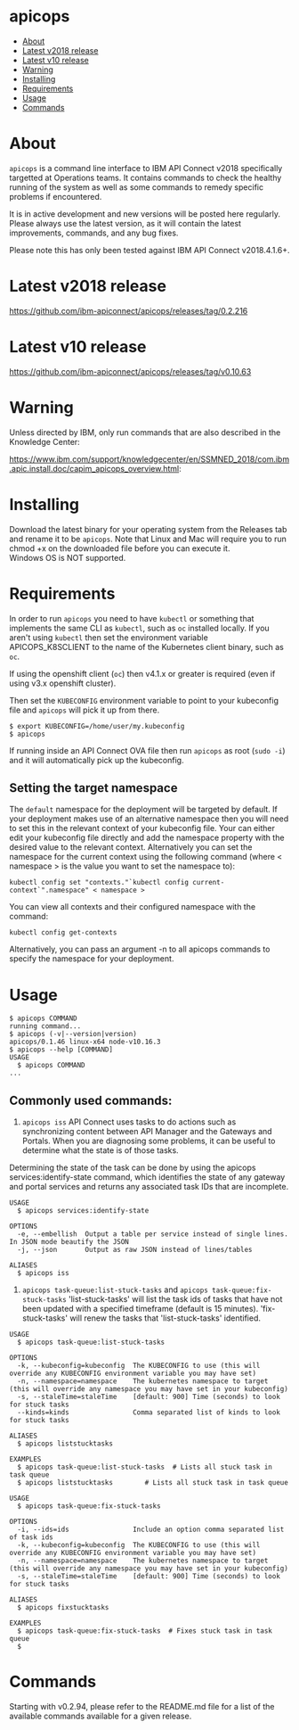 apicops
===============

<!-- toc -->
* [About](#about)
* [Latest v2018 release](#latest-v2018-release)
* [Latest v10 release](#latest-v10-release)
* [Warning](#warning)
* [Installing](#installing)
* [Requirements](#requirements)
* [Usage](#usage)
* [Commands](#commands)
<!-- tocstop -->

# About
`apicops` is a command line interface to IBM API Connect v2018 specifically targetted at Operations teams. It contains commands to check the healthy running of the system as well as some commands to remedy specific problems if encountered.

It is in active development and new versions will be posted here regularly. Please always use the latest version, as it will contain the latest improvements, commands, and any bug fixes.

Please note this has only been tested against IBM API Connect v2018.4.1.6+.

# Latest v2018 release

https://github.com/ibm-apiconnect/apicops/releases/tag/0.2.216

# Latest v10 release

https://github.com/ibm-apiconnect/apicops/releases/tag/v0.10.63


# Warning

Unless directed by IBM, only run commands that are also described in the Knowledge Center:

https://www.ibm.com/support/knowledgecenter/en/SSMNED_2018/com.ibm.apic.install.doc/capim_apicops_overview.html: 


# Installing
Download the latest binary for your operating system from the Releases tab and rename it to be `apicops`. Note that Linux and Mac will require you to run chmod +x on the downloaded file before you can execute it.  
Windows OS is NOT supported.

# Requirements
In order to run `apicops` you need to have `kubectl` or something that implements the same CLI as `kubectl`, such as `oc` installed locally. If you aren't using `kubectl` then set the environment variable APICOPS_K8SCLIENT to the name of the Kubernetes client binary, such as `oc`.

If using the openshift client (`oc`) then v4.1.x or greater is required (even if using v3.x openshift cluster).

Then set the `KUBECONFIG` environment variable to point to your kubeconfig file and `apicops` will pick it up from there.

```sh-session
$ export KUBECONFIG=/home/user/my.kubeconfig
$ apicops
```

If running inside an API Connect OVA file then run `apicops` as root (`sudo -i`) and it will automatically pick up the kubeconfig.

## Setting the target namespace

The `default` namespace for the deployment will be targeted by default. If your deployment makes use of an alternative namespace then you will need to set this in the relevant context of your kubeconfig file.
Your can either edit your kubeconfig file directly and add the namespace property with the desired value to the relevant context.
Alternatively you can set the namespace for the current context using the following command (where < namespace > is the value you want to set the namespace to):
```
kubectl config set "contexts."`kubectl config current-context`".namespace" < namespace >
```
You can view all contexts and their configured namespace with the command:
```
kubectl config get-contexts
```
Alternatively, you can pass an argument -n <your namespace here> to all apicops commands to specify the namespace for your deployment.  

# Usage
```sh-session
$ apicops COMMAND
running command...
$ apicops (-v|--version|version)
apicops/0.1.46 linux-x64 node-v10.16.3
$ apicops --help [COMMAND]
USAGE
  $ apicops COMMAND
...
```

## Commonly used commands:
1. `apicops iss`
API Connect uses tasks to do actions such as synchronizing content between API Manager and the Gateways and Portals. When you are diagnosing some problems, it can be useful to determine what the state is of those tasks.

Determining the state of the task can be done by using the apicops services:identify-state command, which identifies the state of any gateway and portal services and returns any associated task IDs that are incomplete.
```
USAGE
  $ apicops services:identify-state

OPTIONS
  -e, --embellish  Output a table per service instead of single lines. In JSON mode beautify the JSON
  -j, --json       Output as raw JSON instead of lines/tables

ALIASES
  $ apicops iss
```

1. `apicops task-queue:list-stuck-tasks` and `apicops task-queue:fix-stuck-tasks`
'list-stuck-tasks' will list the task ids of tasks that have not been updated with a specified timeframe (default is 15 minutes).
'fix-stuck-tasks' will renew the tasks that 'list-stuck-tasks' identified.
```
USAGE
  $ apicops task-queue:list-stuck-tasks

OPTIONS
  -k, --kubeconfig=kubeconfig  The KUBECONFIG to use (this will override any KUBECONFIG environment variable you may have set)
  -n, --namespace=namespace    The kubernetes namespace to target (this will override any namespace you may have set in your kubeconfig)
  -s, --staleTime=staleTime    [default: 900] Time (seconds) to look for stuck tasks
  --kinds=kinds                Comma separated list of kinds to look for stuck tasks

ALIASES
  $ apicops liststucktasks

EXAMPLES
  $ apicops task-queue:list-stuck-tasks  # Lists all stuck task in task queue
  $ apicops liststucktasks        # Lists all stuck task in task queue
```

```
USAGE
  $ apicops task-queue:fix-stuck-tasks

OPTIONS
  -i, --ids=ids                Include an option comma separated list of task ids
  -k, --kubeconfig=kubeconfig  The KUBECONFIG to use (this will override any KUBECONFIG environment variable you may have set)
  -n, --namespace=namespace    The kubernetes namespace to target (this will override any namespace you may have set in your kubeconfig)
  -s, --staleTime=staleTime    [default: 900] Time (seconds) to look for stuck tasks

ALIASES
  $ apicops fixstucktasks

EXAMPLES
  $ apicops task-queue:fix-stuck-tasks  # Fixes stuck task in task queue
  $ 
```


# Commands
Starting with v0.2.94, please refer to the README.md file for a list of the available commands available for a given release.

